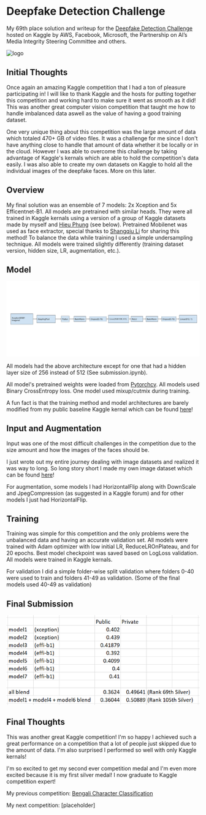 # Deepfake Detection Challenge

My 69th place solution and writeup for the [Deepfake Detection Challenge](https://www.kaggle.com/c/deepfake-detection-challenge) hosted on Kaggle by AWS, Facebook, Microsoft, the Partnership on AI’s Media Integrity Steering Committee and others.

<img href='https://github.com/GreatGameDota/Deepfake-Detection/blob/master/assets/logo.jpg' alt='logo' title='logo' height=500 width=500>

## Initial Thoughts

Once again an amazing Kaggle competition that I had a ton of pleasure participating in! I will like to thank Kaggle and the hosts for putting together this competition and working hard to make sure it went as smooth as it did! This was another great computer vision competition that taught me how to handle imbalanced data aswell as the value of having a good training dataset.

One very unique thing about this competition was the large amount of data which totaled 470+ GB of video files. It was a challenge for me since I don't have anything close to handle that amount of data whether it be locally or in the cloud. However I was able to overcome this challenge by taking advantage of Kaggle's kernals which are able to hold the competition's data easily. I was also able to create my own datasets on Kaggle to hold all the individual images of the deepfake faces. More on this later.

## Overview

My final solution was an ensemble of 7 models: 2x Xception and 5x Efficentnet-B1. All models are pretrained with similar heads. They were all trained in Kaggle kernals using a version of a group of Kaggle datasets made by myself and [Hieu Phung](https://www.kaggle.com/phunghieu) (see below). Pretrained Mobilenet was used as face extractor, special thanks to [Shangqiu Li](https://www.kaggle.com/unkownhihi) for sharing this method! To balance the data while training I used a simple undersampling technique. All models were trained slightly differently (training dataset version, hidden size, LR, augmentation, etc.).

## Model

![](https://github.com/GreatGameDota/Deepfake-Detection/blob/master/assets/model.png)

All models had the above architecture except for one that had a hidden layer size of 256 instead of 512 (See submission.ipynb).

All model's pretrained weights were loaded from [Pytorchcv](https://github.com/osmr/imgclsmob). All models used Binary CrossEntropy loss. One model used mixup/cutmix during training.

A fun fact is that the training method and model architectures are barely modified from my public baseline Kaggle kernal which can be found [here](https://www.kaggle.com/greatgamedota/xception-classifier-w-ffhq-training-lb-555)!

## Input and Augmentation

Input was one of the most difficult challenges in the competition due to the size amount and how the images of the faces should be.

I just wrote out my entire journey dealing with image datasets and realized it was way to long. So long story short I made my own image dataset which can be found [here](https://www.kaggle.com/c/deepfake-detection-challenge/discussion/134420)!

For augmentation, some models I had HorizontalFlip along with DownScale and JpegCompression (as suggested in a Kaggle forum) and for other models I just had HorizontalFlip.

## Training

Training was simple for this competition and the only problems were the unbalanced data and having an accurate validation set. All models were trained with Adam optimizer with low initial LR, ReduceLROnPlateau, and for 20 epochs. Best model checkpoint was saved based on LogLoss validation. All models were trained in Kaggle kernals.

For validation I did a simple folder-wise split validation where folders 0-40 were used to train and folders 41-49 as validation. (Some of the final models used 40-49 as validation)

## Final Submission

![](https://github.com/GreatGameDota/Deepfake-Detection/blob/master/assets/scores.png)

## Final Thoughts

This was another great Kaggle competition! I'm so happy I achieved such a great performance on a competition that a lot of people just skipped due to the amount of data. I'm also surprised I performed so well with only Kaggle kernals!

I'm so excited to get my second ever competition medal and I'm even more excited because it is my first silver medal! I now graduate to Kaggle competition expert!

My previous competition: [Bengali Character Classification](https://github.com/GreatGameDota/Bengali-Character-Classification)

My next competition: [placeholder]